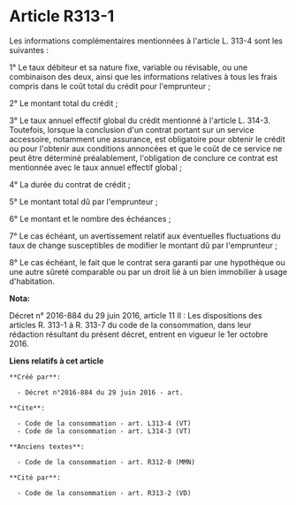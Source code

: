 # Article R313-1

Les informations complémentaires mentionnées à l'article L. 313-4 sont les suivantes : 

1° Le taux débiteur et sa nature fixe, variable ou révisable, ou une combinaison des deux, ainsi que les informations
relatives à tous les frais compris dans le coût total du crédit pour l'emprunteur ; 

2° Le montant total du crédit ; 

3° Le taux annuel effectif global du crédit mentionné à l'article L. 314-3. Toutefois, lorsque la conclusion d'un contrat
portant sur un service accessoire, notamment une assurance, est obligatoire pour obtenir le crédit ou pour l'obtenir aux
conditions annoncées et que le coût de ce service ne peut être déterminé préalablement, l'obligation de conclure ce contrat
est mentionnée avec le taux annuel effectif global ; 

4° La durée du contrat de crédit ; 

5° Le montant total dû par l'emprunteur ; 

6° Le montant et le nombre des échéances ; 

7° Le cas échéant, un avertissement relatif aux éventuelles fluctuations du taux de change susceptibles de modifier le
montant dû par l'emprunteur ; 

8° Le cas échéant, le fait que le contrat sera garanti par une hypothèque ou une autre sûreté comparable ou par un droit lié
à un bien immobilier à usage d'habitation.

**Nota:**

Décret n° 2016-884 du 29 juin 2016, article 11 II : Les dispositions des articles R. 313-1 à R. 313-7 du code de la
consommation, dans leur rédaction résultant du présent décret, entrent en vigueur le 1er octobre 2016.

**Liens relatifs à cet article**

	**Créé par**:

	  - Décret n°2016-884 du 29 juin 2016 - art.

	**Cite**:

	  - Code de la consommation - art. L313-4 (VT)
	  - Code de la consommation - art. L314-3 (VT)

	**Anciens textes**:

	  - Code de la consommation - art. R312-0 (MMN)

	**Cité par**:

	  - Code de la consommation - art. R313-2 (VD)
